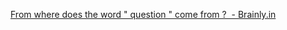 [From where does the word " question " come from ? ​ - Brainly.in](https://brainly.in/question/39196159)
